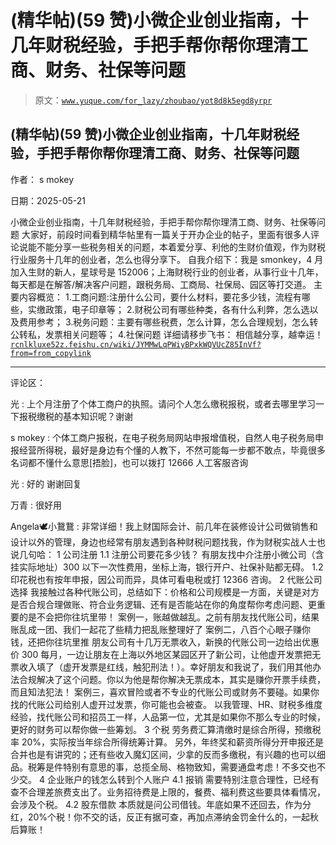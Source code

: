 # (精华帖)(59 赞)小微企业创业指南，十几年财税经验，手把手帮你帮你理清工商、财务、社保等问题

> 原文：[`www.yuque.com/for_lazy/zhoubao/yot8d8k5egd8yrpr`](https://www.yuque.com/for_lazy/zhoubao/yot8d8k5egd8yrpr)

## (精华帖)(59 赞)小微企业创业指南，十几年财税经验，手把手帮你帮你理清工商、财务、社保等问题

作者： s mokey

日期：2025-05-21

小微企业创业指南，十几年财税经验，手把手帮你帮你理清工商、财务、社保等问题
大家好，前段时间看到精华帖里有一篇关于开办企业的帖子，里面有很多人评论说能不能分享一些税务相关的问题，本着爱分享、利他的生财价值观，作为财税行业服务十几年的创业者，怎么也得分享下。
自我介绍下：我是 smonkey，4 月加入生财的新人，星球号是 152006；上海财税行业的创业者，从事行业十几年，每天都是在解答/解决客户问题，跟税务局、工商局、社保局、园区等打交道。
主要内容概览： 1.工商问题:注册什么公司，要什么材料，要花多少钱，流程有哪些，实缴政策，电子印章等；
2.财税公司有哪些种类，各有什么利弊，怎么选以及费用参考； 3.税务问题：主要有哪些税费，怎么计算，怎么合理规划，怎么转公转私，发票相关问题等；
4.社保问题 详细请移步飞书： 相信越分享，越幸运！ [`rcnlkluxe52z.feishu.cn/wiki/JYMMwLqPWiyBPxkWQVUcZ85InVf?from=from_copylink`](https://rcnlkluxe52z.feishu.cn/wiki/JYMMwLqPWiyBPxkWQVUcZ85InVf?from=from_copylink)

* * *

评论区：

光 : 上个月注册了个体工商户的执照。请问个人怎么缴税报税，或者去哪里学习一下报税缴税的基本知识呢？谢谢

s mokey : 个体工商户报税，在电子税务局网站申报增值税，自然人电子税务局申报经营所得税，最好是身边有个懂的人教下，不然可能每一步都不敢点，毕竟很多名词都不懂什么意思[捂脸]，也可以拨打 12666 人工客服咨询

光 : 好的 谢谢回复

万青 : 很好用

Angela🕊小鵞鵞 : 非常详细！我上财国际会计、前几年在装修设计公司做销售和设计以外的管理，身边也经常有朋友遇到各种财税问题找我，作为财税实战人士也说几句哈： 1 公司注册
1.1 注册公司要花多少钱？ 有朋友找中介注册小微公司（含挂实际地址）300 以下一次性费用，坐标上海，银行开户、社保补贴都无碍。 1.2
印花税也有按年申报，因公司而异，具体可看电税或打 12366 咨询。 2 代账公司选择
我接触过各种代账公司，总结如下：价格和公司规模是一方面，关键是对方是否合规合理做账、符合业务逻辑、还有是否能站在你的角度帮你考虑问题、更重要的是不会把你往坑里带！
案例一，账越做越乱。之前有朋友找代账公司，结果账乱成一团、我们一起花了些精力把乱账整理好了 案例二，八百个心眼子赚你钱，还把你往坑里推
朋友公司有十几万无票收入，新换的代账公司一边给出优惠价 300 每月，一边让朋友在上海以外地区某园区开了新公司，让他虚开发票把无票收入填了（虚开发票是红线，触犯刑法！）。幸好朋友和我说了，我们用其他办法合规解决了这个问题。你以为他是帮你解决无票成本，其实是赚你开票手续费，而且知法犯法！
案例三，喜欢冒险或者不专业的代账公司或财务不要碰。如果你找的代账公司给别人虚开过发票，你可能也会被查。
以我管理、HR、财税多维度经验，找代账公司和招员工一样，人品第一位，尤其是如果你不那么专业的时候，更好的财务可以帮你做一些筹划。 3 个税
劳务费汇算清缴时是综合所得，预缴税率 20%，实际按当年综合所得统筹计算。
另外，年终奖和薪资所得分开申报还是合并也是有讲究的；还有些收入魔幻区间，少拿的反而多缴税，有兴趣的也可以细品。税筹是件特别有意思的事，总揽全局、格物致知，需要通盘考虑！不多交也不少交。
4 企业账户的钱怎么转到个人账户 4.1 报销
需要特别注意合理性，已经有查不合理差旅费支出了。业务招待费是上限的，餐费、福利费这些要具体看情况，会涉及个税。 4.2 股东借款
本质就是问公司借钱。年底如果不还回去，作为分红，20%个税！你不交的话，反正有据可查，再加点滞纳金罚金什么的，一起秋后算账！